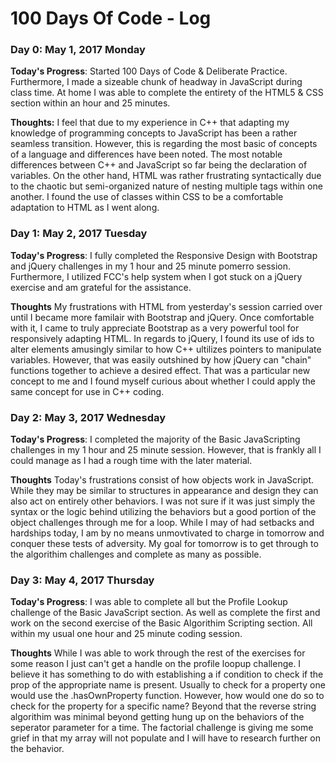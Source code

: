 # 100 Days Of Code - Log

### Day 0: May 1, 2017 Monday

**Today's Progress**: Started 100 Days of Code & Deliberate Practice. Furthermore, I made a sizeable chunk of headway in JavaScript during class time. At home I was able to complete the entirety of the HTML5 & CSS section within an hour and 25 minutes. 

**Thoughts:** I feel that due to my experience in C++ that adapting my knowledge of programming concepts to JavaScript has been a rather seamless transition. However, this is regarding the most basic of concepts of a language and differences have been noted. The most notable differences between C++ and JavaScript so far being the declaration of variables.  On the other hand, HTML was rather frustrating syntactically due to the chaotic but semi-organized nature of nesting multiple tags within one another. I found the use of classes within CSS to be a comfortable adaptation to HTML as I went along. 


### Day 1: May 2, 2017 Tuesday

**Today's Progress**: I fully completed the Responsive Design with Bootstrap and jQuery challenges in my 1 hour and 25 minute pomerro session. Furthermore, I utilized FCC's help system when I got stuck on a jQuery exercise and am grateful for the assistance.

**Thoughts** My frustrations with HTML from yesterday's session carried over until I became more familair with Bootstrap and jQuery. Once comfortable with it, I came to truly appreciate Bootstrap as a very powerful tool for responsively adapting HTML. In regards to jQuery,  I found its use of ids to alter elements  amusingly similar to how C++ ultilizes pointers to manipulate variables. However, that was easily outshined by how jQuery can "chain" functions together to achieve a desired effect. That was a particular new concept to me and I found myself curious about whether I could apply the same concept for use in C++ coding.


### Day 2: May 3, 2017 Wednesday

**Today's Progress**: I completed the majority of the Basic JavaScripting challenges in my 1 hour and 25 minute session. However, that is frankly all I could manage as I had a rough time with the later material. 

**Thoughts** Today's frustrations consist of how objects work in JavaScript. While they may be similar to structures in appearance and design they can also act on entirely other behaviors. I was not sure if it was just simply the syntax or the logic behind utilizing the behaviors but a good portion of the object challenges through me for a loop. While I may of had setbacks and hardships today, I am by no means unmovtivated to charge in tomorrow and conquer these tests of adversity. My goal for tomorrow is to get through to the algorithim challenges and complete as many as possible.


### Day 3: May 4, 2017 Thursday

**Today's Progress**: I was able to complete all but the Profile Lookup challenge of the Basic JavaScript section. As well as complete the first and work on the second exercise of the Basic Algorithim Scripting section. All within my usual one hour and 25 minute coding session. 

**Thoughts** While I was able to work through the rest of the exercises for some reason I just can't get a handle on the profile loopup challenge. I believe it has something to do with establishing a if condition to check if the prop of the appropriate name is present. Usually to check for a property one would use the .hasOwnProperty function. However, how would one do so to check for the property for a specific name? Beyond that the reverse string algorithim was minimal beyond getting hung up on the behaviors of the seperator parameter for a time. The factorial challenge is giving me some grief in that my array will not populate and I will have to research further on the behavior. 
